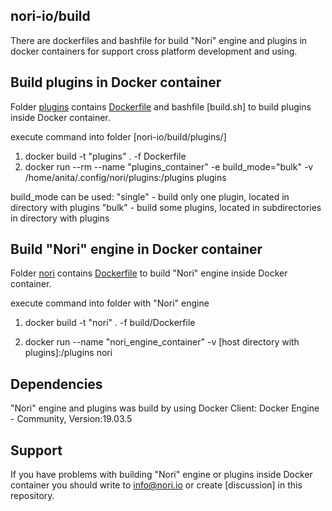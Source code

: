 ## nori-io/build

There are dockerfiles and bashfile for build "Nori" engine and plugins in docker containers
for support cross platform development and using.

## Build plugins in Docker container 

Folder [plugins](.) contains [Dockerfile](./Dockerfile) and bashfile [build.sh] to build plugins inside Docker container.

execute command into folder [nori-io/build/plugins/]

1) docker build -t "plugins" .  -f Dockerfile
2) docker run --rm --name "plugins_container" -e build_mode="bulk" -v /home/anita/.config/nori/plugins:/plugins plugins

build_mode can be used:
 "single" - build only one plugin, located in directory with plugins
 "bulk" -  build some plugins, located in subdirectories in directory with plugins

## Build "Nori" engine in Docker container 

Folder [nori](.) contains [Dockerfile](./Dockerfile) to build "Nori" engine inside Docker container.

execute command into folder with "Nori" engine

1) docker build -t "nori" .  -f build/Dockerfile

2) docker run --name "nori_engine_container"  -v [host directory with plugins]:/plugins nori

## Dependencies

"Nori" engine and plugins was build by using Docker Client: Docker Engine - Community, Version:19.03.5

## Support

If you have problems with building "Nori" engine or plugins inside Docker container you 
should write to info@nori.io or create [discussion] in this repository.


